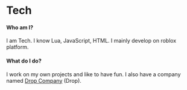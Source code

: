 
# Tech

#### Who am I?

I am Tech. I know Lua, JavaScript, HTML. I mainly develop on roblox platform.

#### What do I do?

I work on my own projects and like to have fun. I also have a company named [Drop Company][1] (Drop).

[1]: https://www.droprblx.com "Drop Company"
